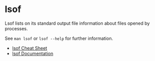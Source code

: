 # lsof

Lsof lists on its standard output file information about files opened by processes.

See `man lsof` or `lsof --help` for further information.

- [lsof Cheat Sheet](https://neverendingsecurity.wordpress.com/2015/04/13/lsof-commands-cheatsheet/)
- [lsof Documentation](https://man7.org/linux/man-pages/man8/lsof.8.html)
